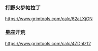 ### 打野火步帕拉丁
<https://www.grimtools.com/calc/62aLXjON>

### 星座开荒
<https://www.grimtools.com/calc/4ZDnlz12>